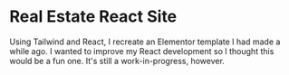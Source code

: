 # Real Estate React Site
 Using Tailwind and React, I recreate an Elementor template I had made a while ago. I wanted to improve my React development so I thought this would be a fun one. It's still a work-in-progress, however.
